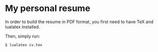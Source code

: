# My personal resume

In order to build the resume in PDF format, you first need to have TeX and lualatex installed. 

Then, simply run:

```bash
$ lualatex cv.tex
```